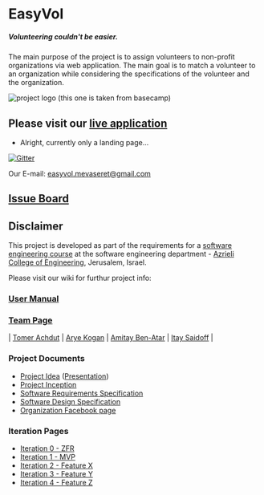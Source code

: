 # EasyVol
<h5>Volunteering couldn't be easier.</h5>

The main purpose of the project is to assign volunteers to non-profit organizations via web application.
The main goal is to match a volunteer to an organization while considering the specifications of the volunteer and the organization.

![project logo (this one is taken from basecamp)](https://github.com/tomerach/EasyVol-SWE-Project/blob/master/Docs/WebAppDocs/Pics/EasyVolLogo.JPG)

## Please visit our [live application](http://easyvol.azurewebsites.net/)
- Alright, currently only a landing page...

[![Gitter](https://badges.gitter.im/tomerach/EasyVol-SWE-Project.svg)](https://gitter.im/tomerach/EasyVol-SWE-Project?utm_source=badge&utm_medium=badge&utm_campaign=pr-badge)

Our E-mail: easyvol.mevaseret@gmail.com

## [Issue Board](https://huboard.com/robi-y/seproject-team-template#/)

## Disclaimer
This project is developed as part of the requirements for a [software engineering course](https://github.com/jce-il/se-class/wiki) at the software engineering department - [Azrieli College of Engineering](http://www.jce.ac.il/), Jerusalem, Israel.

Please visit our wiki for furthur project info: 

### [User Manual](https://github.com/tomerach/EasyVol-SWE-Project/wiki/user-manual)

### [Team Page](https://github.com/tomerach/EasyVol-SWE-Project/wiki/team)
| [Tomer Achdut](https://github.com/tomerach) |
[Arye Kogan](https://github.com/aryeko) |
[Amitay Ben-Atar](https://github.com/amitayben) |
[Itay Saidoff](https://github.com/itaysaidoff) |

### Project Documents
- [Project Idea](https://github.com/tomerach/EasyVol-SWE-Project/blob/master/Docs/Project%20Docs/easyVol.docx) ([Presentation](https://github.com/tomerach/EasyVol-SWE-Project/blob/master/easyVol.pptx?raw=true))
- [Project Inception](https://github.com/tomerach/EasyVol-SWE-Project/wiki/inception)
- [Software Requirements Specification](https://github.com/tomerach/EasyVol-SWE-Project/wiki/srs)
- [Software Design Specification](https://github.com/tomerach/EasyVol-SWE-Project/wiki/sds)
- [Organization Facebook page](https://www.facebook.com/%D7%94%D7%99%D7%97%D7%99%D7%93%D7%94-%D7%9C%D7%94%D7%AA%D7%A0%D7%93%D7%91%D7%95%D7%AA-%D7%9E%D7%91%D7%A9%D7%A8%D7%AA-%D7%A6%D7%99%D7%95%D7%9F-1646063105656253/?fref=ts)

### Iteration Pages
- [Iteration 0 - ZFR](https://github.com/tomerach/EasyVol-SWE-Project/wiki/iter0-zfr)
- [Iteration 1 - MVP]()
- [Iteration 2 - Feature X]()
- [Iteration 3 - Feature Y]()
- [Iteration 4 - Feature Z]()



